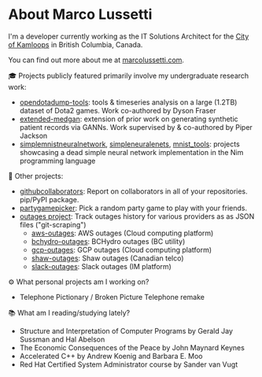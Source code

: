 # About Marco Lussetti

I'm a developer currently working as the IT Solutions Architect for the [City of Kamloops](https://github.com/cityofkamloops) in British Columbia, Canada.

You can find out more about me at [marcolussetti.com](https://marcolussetti.com).

:mortar_board: Projects publicly featured primarily involve my undergraduate research work:

- [opendotadump-tools](https://github.com/marcolussetti/opendotadump-tools): tools & timeseries analysis on a large (1.2TB) dataset of Dota2 games. Work co-authored by Dyson Fraser
- [extended-medgan](https://github.com/marcolussetti/extended-medgan): extension of prior work on generating synthetic patient records via GANNs. Work supervised by & co-authored by Piper Jackson
- [simplemnistneuralnetwork](https://github.com/marcolussetti/simplemnistneuralnetwork), [simpleneuralenets](https://github.com/marcolussetti/simpleneuralnets), [mnist_tools](https://github.com/marcolussetti/mnist_tools): projects showcasing a dead simple neural network implementation in the Nim programming language

:hammer: Other projects:

- [githubcollaborators](https://github.com/marcolussetti/githubcollaborators): Report on collaborators in all of your repositories. pip/PyPI package.
- [partygamepicker](https://github.com/hiddenroles/partygamepicker): Pick a random party game to play with your friends.
- [outages project](https://github.com/outages): Track outages history for various providers as as JSON files ("git-scraping")
  - [aws-outages](https://github.com/outages/aws-outages): AWS outages (Cloud computing platform)
  - [bchydro-outages](https://github.com/outages/bchydro-outages): BCHydro outages (BC utility)
  - [gcp-outages](https://github.com/outages/gcp-outages): GCP outages (Cloud computing platform)
  - [shaw-outages](https://github.com/outages/shaw-outages): Shaw outages (Canadian telco)
  - [slack-outages](https://github.com/outages/slack-outages): Slack outages (IM platform)

:gear: What personal projects am I working on?

- Telephone Pictionary / Broken Picture Telephone remake

:books: What am I reading/studying lately?

- Structure and Interpretation of Computer Programs by Gerald Jay Sussman and Hal Abelson
- The Economic Consequences of the Peace by John Maynard Keynes
- Accelerated C++ by Andrew Koenig and Barbara E. Moo
- Red Hat Certified System Administrator course by Sander van Vugt
